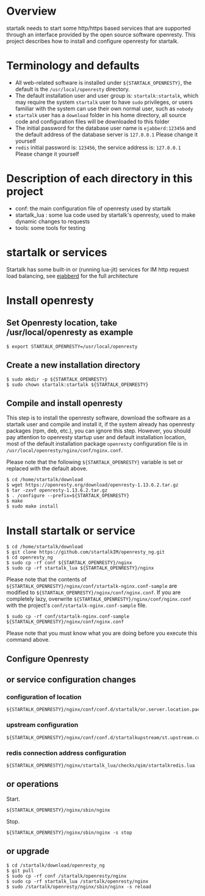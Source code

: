 # Overview

startalk needs to start some http/https based services that are supported through an interface provided by the open source software openresty. This project describes how to install and configure openresty for startalk.


# Terminology and defaults

* All web-related software is installed under ``${STARTALK_OPENRESTY}``, the default is the ``/usr/local/openresty`` directory.
* The default installation user and user group is: ``startalk:startalk``, which may require the system ``startalk`` user to have ``sudo`` privileges, or users familiar with the system can use their own normal user, such as ``nobody``
* ``startalk`` user has a ``download`` folder in his home directory, all source code and configuration files will be downloaded to this folder
* The initial password for the database user name is ``ejabberd:123456`` and the default address of the database server is ``127.0.0.1`` Please change it yourself
* ``redis`` initial password is: ``123456``, the service address is: ``127.0.0.1`` Please change it yourself

# Description of each directory in this project


* conf: the main configuration file of openresty used by startalk
* startalk_lua : some lua code used by startalk's openresty, used to make dynamic changes to requests
* tools: some tools for testing

# startalk or services

Startalk has some built-in or (running lua-jit) services for IM http request load balancing, see [ejabberd](https://github.com/startalkIM/ejabberd) for the full architecture

# Install openresty  

## Set Openresty location, take /usr/local/openresty as example
```
$ export STARTALK_OPENRESTY=/usr/local/openresty
```

## Create a new installation directory

```
$ sudo mkdir -p ${STARTALK_OPENRESTY}
$ sudo chown startalk:startalk ${STARTALK_OPENRESTY}
```

## Compile and install openresty

This step is to install the openresty software, download the software as a startalk user and compile and install it, if the system already has openresty packages (rpm, deb, etc.), you can ignore this step.
However, you should pay attention to openresty startup user and default installation location, most of the default installation package ``openresty`` configuration file is in ``/usr/local/openresty/nginx/conf/nginx.conf``.


Please note that the following ``${STARTALK_OPENRESTY}`` variable is set or replaced with the default above.

```
$ cd /home/startalk/download
$ wget https://openresty.org/download/openresty-1.13.6.2.tar.gz
$ tar -zxvf openresty-1.13.6.2.tar.gz
$ . /configure --prefix=${STARTALK_OPENRESTY}
$ make
$ sudo make install
```

# Install startalk or service


```
$ cd /home/startalk/download
$ git clone https://github.com/startalkIM/openresty_ng.git
$ cd openresty_ng
$ sudo cp -rf conf ${STARTALK_OPENRESTY}/nginx
$ sudo cp -rf startalk_lua ${STARTALK_OPENRESTY}/nginx

```
Please note that the contents of ``${STARTALK_OPENRESTY}/nginx/conf/startalk-nginx.conf-sample`` are modified to ``${STARTALK_OPENRESTY}/nginx/conf/nginx.conf``.
If you are completely lazy, overwrite ``${STARTALK_OPENRESTY}/nginx/conf/nginx.conf`` with the project's ``conf/startalk-nginx.conf-sample`` file.

```
$ sudo cp -rf conf/startalk-nginx.conf-sample ${STARTALK_OPENRESTY}/nginx/conf/nginx.conf
```
Please note that you must know what you are doing before you execute this command above.

## Configure Openresty

## or service configuration changes

### configuration of location
```
${STARTALK_OPENRESTY}/nginx/conf/conf.d/startalk/or.server.location.package.qtapi.conf
```
### upstream configuration
```
${STARTALK_OPENRESTY}/nginx/conf/conf.d/startalkupstream/st.upstream.conf
```
### redis connection address configuration
```
${STARTALK_OPENRESTY}/nginx/startalk_lua/checks/qim/startalkredis.lua
```

## or operations

Start.
```
${STARTALK_OPENRESTY}/nginx/sbin/nginx
```
Stop.

```
${STARTALK_OPENRESTY}/nginx/sbin/nginx -s stop
```

## or upgrade

```
$ cd /startalk/download/openresty_ng
$ git pull
$ sudo cp -rf conf /startalk/openresty/nginx
$ sudo cp -rf startalk_lua /startalk/openresty/nginx
$ sudo /startalk/openresty/nginx/sbin/nginx -s reload
```
